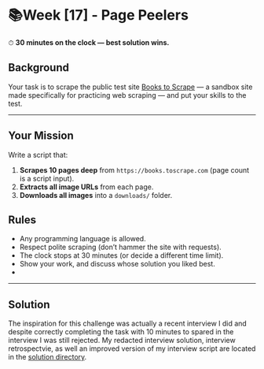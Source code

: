 # 📚Week [17] - Page Peelers

⏱ **30 minutes on the clock — best solution wins.**

## **Background**
Your task is to scrape the public test site [Books to Scrape](https://books.toscrape.com) — a sandbox site made specifically for practicing web scraping — and put your skills to the test.

---

## **Your Mission**
Write a script that:

1. **Scrapes 10 pages deep** from `https://books.toscrape.com` (page count is a script input).
2. **Extracts all image URLs** from each page.
3. **Downloads all images** into a `downloads/` folder.

## **Rules**
- Any programming language is allowed.
- Respect polite scraping (don’t hammer the site with requests).
- The clock stops at 30 minutes (or decide a different time limit).
- Show your work, and discuss whose solution you liked best.
- 

---

## **Solution**
The inspiration for this challenge was actually a recent interview I did and despite correctly completing the task with 10 minutes to spared in the interview I was still rejected. My redacted interview solution, interview retrospectvie, as well an improved version of my interview script are located in the [solution directory](./solution). 
